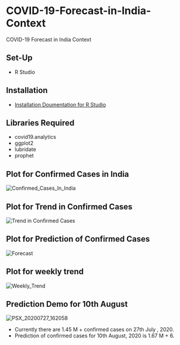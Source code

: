 # COVID-19-Forecast-in-India-Context
COVID-19 Forecast in India Context

## Set-Up
- R Studio

## Installation 
 - [Installation Doumentation for R Studio](https://rstudio.com/products/rstudio/download/)

##  Libraries Required
 - covid19.analytics
 - ggplot2
 - lubridate
 - prophet
 
## Plot for Confirmed Cases in India
![Confirmed_Cases_In_India](https://user-images.githubusercontent.com/30586187/88536811-105dad80-d02a-11ea-9c3c-73574ec0de76.png)

## Plot for Trend in Confirmed Cases
![Trend in Confirmed Cases](https://user-images.githubusercontent.com/30586187/88536809-0fc51700-d02a-11ea-9384-30bd09685965.png)

## Plot for Prediction of Confirmed Cases
![Forecast](https://user-images.githubusercontent.com/30586187/88536804-0dfb5380-d02a-11ea-97a7-3031568d708e.png)

## Plot for weekly trend
![Weekly_Trend](https://user-images.githubusercontent.com/30586187/88536796-0c319000-d02a-11ea-923f-4318021bd163.png)

## Prediction Demo for 10th August
![PSX_20200727_162058](https://user-images.githubusercontent.com/30586187/88539489-f7a3c680-d02e-11ea-82f9-aa96d6473c46.jpg)

- Currently there are 1.45 M + confirmed cases on 27th July , 2020.
- Prediction of confirmed cases for 10th August, 2020 is 1.67 M + 6.

